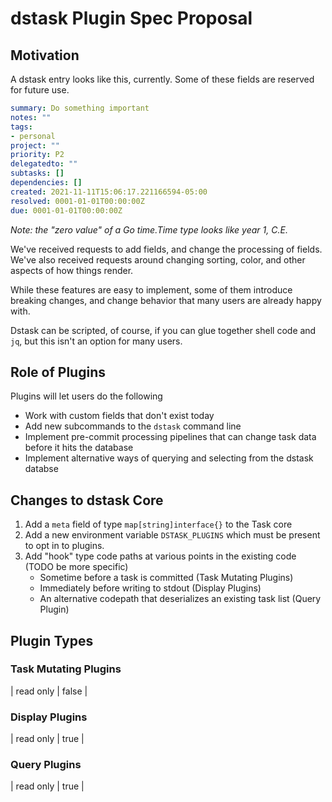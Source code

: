 # dstask Plugin Spec Proposal

## Motivation

A dstask entry looks like this, currently. Some of these fields are reserved 
for future use.

```yaml
summary: Do something important
notes: ""
tags:
- personal
project: ""
priority: P2
delegatedto: ""
subtasks: []
dependencies: []
created: 2021-11-11T15:06:17.221166594-05:00
resolved: 0001-01-01T00:00:00Z
due: 0001-01-01T00:00:00Z
```

_Note: the "zero value" of a Go time.Time type looks like year 1, C.E._


We've received requests to add fields, and change the processing of fields.
We've also received requests around changing sorting, color, and other aspects
of how things render.

While these features are easy to implement, some of them introduce breaking
changes, and change behavior that many users are already happy with.

Dstask can be scripted, of course, if you can glue together shell code and `jq`,
but this isn't an option for many users.

## Role of Plugins

Plugins will let users do the following

* Work with custom fields that don't exist today
* Add new subcommands to the `dstask` command line
* Implement pre-commit processing pipelines that can change task data before
  it hits the database
* Implement alternative ways of querying and selecting from the dstask databse

## Changes to dstask Core

1. Add a `meta` field of type `map[string]interface{}` to the Task core
2. Add a new environment variable `DSTASK_PLUGINS` which must be present to opt
   in to plugins.
3. Add "hook" type code paths at various points in the existing code (TODO be more specific)
   * Sometime before a task is committed (Task Mutating Plugins)
   * Immediately before writing to stdout (Display Plugins)
   * An alternative codepath that deserializes an existing task list (Query Plugin)


## Plugin Types

### Task Mutating Plugins

| read only | false |

### Display Plugins

| read only | true |

### Query Plugins

| read only | true |


